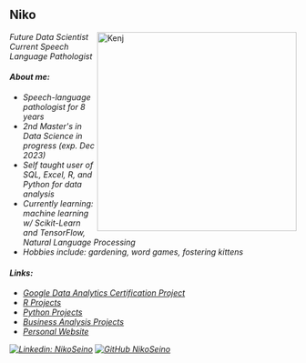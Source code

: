 ## Niko
<img align='right' src="https://i.ibb.co/dKjvDsV/Kenj.png" alt="Kenj" border="0" width = "350">
<p><em>Future Data Scientist
</br>Current Speech Language Pathologist</p>

#### About me:
- Speech-language pathologist for 8 years
- 2nd Master's in Data Science in progress (exp. Dec 2023)
- Self taught user of SQL, Excel, R, and Python for data analysis
- Currently learning: machine learning w/ Scikit-Learn and TensorFlow, Natural Language Processing
- Hobbies include: gardening, word games, fostering kittens

#### Links:


- <a href="https://github.com/NikoSeino/Bellabeat-case-study">Google Data Analytics Certification Project </a>
- <a href="https://github.com/NikoSeino/Data-Analysis-in-R">R Projects </a>
- <a href="https://github.com/NikoSeino/Python-mini-projects">Python Projects </a>
- <a href="https://github.com/NikoSeino/Business-Analytics">Business Analysis Projects </a>
- <a href="https://nikoseino.github.io/">Personal Website</a>

[![Linkedin: NikoSeino](https://img.shields.io/badge/-NikoSeino-blue?style=flat-square&logo=Linkedin&logoColor=white&link=https://www.linkedin.com/in/nikoseino/)](https://www.linkedin.com/in/nikoseino/)
[![GitHub NikoSeino](https://img.shields.io/github/followers/NikoSeino?label=follow&style=social)](https://github.com/NikoSeino)

<!---
NikoSeino/NikoSeino is a ✨ special ✨ repository because its `README.md` (this file) appears on your GitHub profile.
You can click the Preview link to take a look at your changes.
--->
